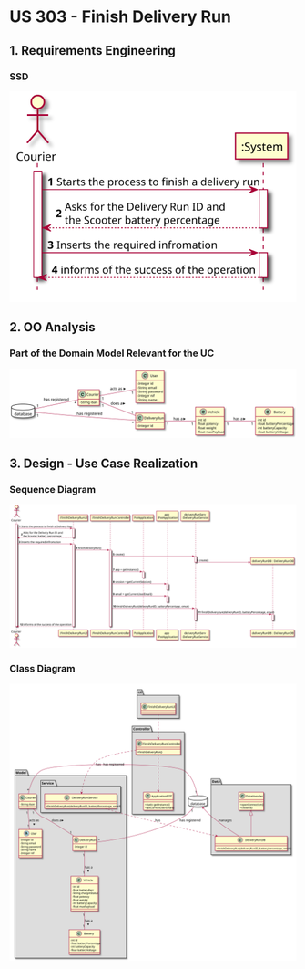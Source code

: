 # US 303 - Finish Delivery Run

## 1. Requirements Engineering

### SSD
![US303_SSD](US303_SSD.svg)

## 2. OO Analysis

### Part of the Domain Model Relevant for the UC

![US303_DM](US303_DM.svg)

## 3. Design - Use Case Realization

###	Sequence Diagram

![US303_SD.svg](US303_SD.svg)


###	Class Diagram

![US303_CD.svg](US303_CD.svg)
